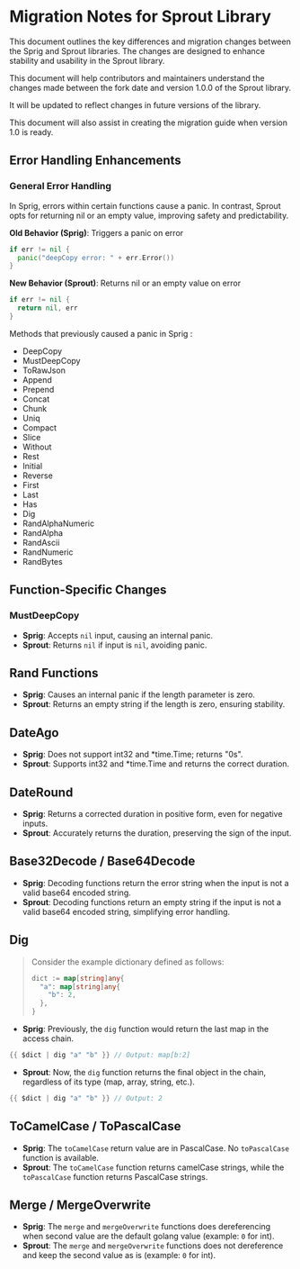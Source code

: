# Migration Notes for Sprout Library
This document outlines the key differences and migration changes between the
Sprig and Sprout libraries. The changes are designed to enhance stability and 
usability in the Sprout library.

This document will help contributors and maintainers understand the changes made
between the fork date and version 1.0.0 of the Sprout library. 

It will be updated to reflect changes in future versions of the library. 

This document will also assist in creating the migration guide when version 1.0 is ready.


## Error Handling Enhancements
### General Error Handling
In Sprig, errors within certain functions cause a panic. 
In contrast, Sprout opts for returning nil or an empty value, improving safety
and predictability.

**Old Behavior (Sprig)**: Triggers a panic on error
```go
if err != nil {
  panic("deepCopy error: " + err.Error())
}
```

**New Behavior (Sprout)**: Returns nil or an empty value on error
```go
if err != nil {
  return nil, err
}
```

Methods that previously caused a panic in Sprig :
- DeepCopy
- MustDeepCopy
- ToRawJson
- Append
- Prepend
- Concat
- Chunk
- Uniq
- Compact
- Slice
- Without
- Rest
- Initial
- Reverse
- First
- Last
- Has
- Dig
- RandAlphaNumeric
- RandAlpha
- RandAscii
- RandNumeric
- RandBytes

## Function-Specific Changes

### MustDeepCopy

- **Sprig**: Accepts `nil` input, causing an internal panic.
- **Sprout**: Returns `nil` if input is `nil`, avoiding panic.

## Rand Functions

- **Sprig**: Causes an internal panic if the length parameter is zero.
- **Sprout**: Returns an empty string if the length is zero, ensuring stability.

## DateAgo

- **Sprig**: Does not support int32 and *time.Time; returns "0s".
- **Sprout**: Supports int32 and *time.Time and returns the correct duration.

## DateRound
- **Sprig**: Returns a corrected duration in positive form, even for negative inputs.
- **Sprout**: Accurately returns the duration, preserving the sign of the input.

## Base32Decode / Base64Decode
- **Sprig**: Decoding functions return the error string when the input is not a valid base64 encoded string.
- **Sprout**: Decoding functions return an empty string if the input is not a valid base64 encoded string, simplifying error handling.

## Dig 
> Consider the example dictionary defined as follows:
> ```go
> dict := map[string]any{
>   "a": map[string]any{
>     "b": 2,
>   },
> }
> ```

- **Sprig**: Previously, the `dig` function would return the last map in the access chain.
```go
{{ $dict | dig "a" "b" }} // Output: map[b:2]
```
- **Sprout**: Now, the `dig` function returns the final object in the chain, regardless of its type (map, array, string, etc.).
```go
{{ $dict | dig "a" "b" }} // Output: 2
```

## ToCamelCase / ToPascalCase
- **Sprig**: The `toCamelCase` return value are in PascalCase. No `toPascalCase` function is available.
- **Sprout**: The `toCamelCase` function returns camelCase strings, while the `toPascalCase` function returns PascalCase strings.

## Merge / MergeOverwrite
- **Sprig**: The `merge` and `mergeOverwrite` functions does dereferencing when second value are the default golang value (example: `0` for int).
- **Sprout**: The `merge` and `mergeOverwrite` functions does not dereference and keep the second value as is (example: `0` for int).
